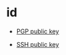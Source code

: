 # id

  - [PGP public key](https://keybase.io/aureooms/key.asc)

  - [SSH public key](https://raw.githubusercontent.com/aureooms/id/master/.ssh/id_rsa.pub)
